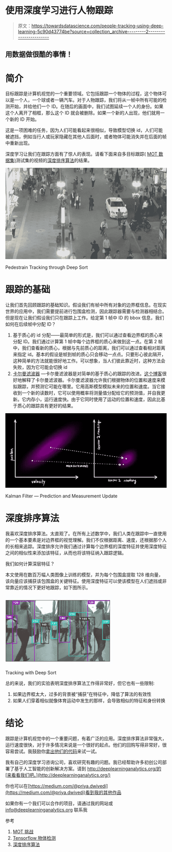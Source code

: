 # 使用深度学习进行人物跟踪

> 原文：<https://towardsdatascience.com/people-tracking-using-deep-learning-5c90d43774be?source=collection_archive---------2----------------------->

## 用数据做很酷的事情！

# **简介**

目标跟踪是计算机视觉的一个重要领域。它包括跟踪一个物体的过程，这个物体可以是一个人，一个球或者一辆汽车。对于人物跟踪，我们将从一帧中所有可能的检测开始，并给他们一个 ID。在随后的画面中，我们试图延续一个人的身份。如果这个人离开了相框，那么这个 ID 就会被删除。如果一个新的人出现，他们就用一个新的 ID 开始。

这是一项困难的任务，因为人们可能看起来很相似，导致模型切换 id，人们可能被遮挡，例如当行人或玩家隐藏在其他人后面时，或者物体可能消失并在后面的帧中重新出现。

深度学习让我们在跟踪方面有了惊人的表现。请看下面来自多目标跟踪( [MOT 数据集)](https://motchallenge.net/)测试集的视频的[深度排序算法](https://arxiv.org/abs/1703.07402)的结果。

![](img/2d3d211e65a25e0d93a157004a6fe343.png)

Pedestrain Tracking through Deep Sort

# 跟踪的基础

让我们首先回顾跟踪的基础知识。假设我们有帧中所有对象的边界框信息。在现实世界的应用中，我们需要提前进行包围盒检测，因此跟踪器需要与检测器相结合。但是现在让我们假设我们只在跟踪上工作。给定第 1 帧中 ID 的 bbox 信息，我们如何在后续帧中分配 ID？

1.  基于质心的 id 分配——最简单的形式是，我们可以通过查看边界框的质心来分配 ID。我们通过计算第 1 帧中每个边界框的质心来做到这一点。在第 2 帧中，我们查看新的质心，根据与先前质心的距离，我们可以通过查看相对距离来指定 id。基本的假设是帧到帧的质心只会移动一点点。只要形心彼此隔开，这种简单的方法就能很好地工作。可以想象，当人们彼此靠近时，这种方法会失败，因为它可能会切换 id
2.  [卡尔曼滤波器](https://www.bzarg.com/p/how-a-kalman-filter-works-in-pictures/) —卡尔曼滤波器是对简单的基于质心的跟踪的改进。[这个博客](https://www.bzarg.com/p/how-a-kalman-filter-works-in-pictures/)很好地解释了卡尔曼滤波器。卡尔曼滤波器允许我们根据物体的位置和速度来模拟跟踪，并预测它可能在哪里。它用高斯模型模拟未来的位置和速度。当它接收到一个新的读数时，它可以使用概率将测量值分配给它的预测值，并自我更新。它内存小，运行速度快。由于它同时使用了运动的位置和速度，因此比基于质心的跟踪具有更好的结果。

![](img/707111094fd0e9abe3c2f2e00e654d99.png)

Kalman Filter — Prediction and Measurement Update

# 深度排序算法

我喜欢深度排序算法。太直观了。在所有上述数学中，我们人类在跟踪中一直使用的一个基本要素是对边界框的视觉理解。我们不仅根据距离、速度，还根据那个人的长相来追踪。深度排序允许我们通过计算每个边界框的深度特征并使用深度特征之间的相似性来添加该特征，从而也将该特征纳入跟踪逻辑。

我们如何计算深层特征？

本文使用在数百万幅人类图像上训练的模型，并为每个包围盒提取 128 维向量，该向量应该捕获该包围盒的关键特征。使用深度特征可以使该模型在人们遮挡或非常靠近的情况下更好地跟踪，如下图所示。

![](img/11abfb30ce07da29be55231b4e81c616.png)

Tracking with Deep Sort

总的来说，我们的实验表明深度排序算法工作得非常好，但它也有一些限制:

1.  如果边界框太大，过多的背景被“捕获”在特征中，降低了算法的有效性
2.  如果人们穿着相似就像体育运动中发生的那样，会导致相似的特征和身份转换

# 结论

跟踪是计算机视觉中的一个重要问题，有着广泛的应用。深度排序算法非常强大，运行速度很快，对于许多情况来说是一个很好的起点。他们的回购写得非常好，很容易尝试。我鼓励你[拿出他们的代码](https://github.com/nwojke/deep_sort)来试一试。

我有自己的深度学习咨询公司，喜欢研究有趣的问题。我已经帮助许多初创公司部署了基于人工智能的创新解决方案。请到 http://deeplearninganalytics.org/的[来看看我们吧。](http://deeplearninganalytics.org/)

你也可以在[https://medium.com/@priya.dwivedi](https://medium.com/@priya.dwivedi)看到我的其他作品

如果你有一个我们可以合作的项目，请通过我的网站或 info@deeplearninganalytics.org 联系我

参考

1.  [MOT 挑战](https://motchallenge.net/)
2.  [Tensorflow 物体检测](https://github.com/tensorflow/models/tree/master/research/object_detection)
3.  [深度排序算法](https://arxiv.org/abs/1703.07402)